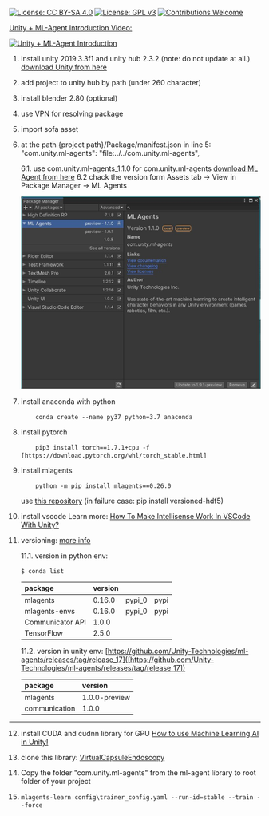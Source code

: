 [![License: CC BY-SA 4.0](https://img.shields.io/badge/License-CC_BY--SA_4.0-lightgrey.svg)](https://creativecommons.org/licenses/by-sa/4.0/)
[![License: GPL v3](https://img.shields.io/badge/License-GPLv3-blue.svg)](https://www.gnu.org/licenses/gpl-3.0)
[![Contributions Welcome](https://img.shields.io/badge/contributions-welcome-brightgreen.svg)](http://makeapullrequest.com)

[Unity + ML-Agent Introduction Video:  ](https://www.youtube.com/watch?v=NgxK7SK8qnA)

[![Unity + ML-Agent Introduction](https://img.youtube.com/vi/NgxK7SK8qnA/mqdefault.jpg)](https://www.youtube.com/watch?v=NgxK7SK8qnA)

1. install unity 2019.3.3f1 and unity hub 2.3.2 (note: do not update at all.)
[download Unity from here](https://jetamooz.com/courses/unity-pro-2019/)

2. add project to unity hub by path (under 260 character)

3. install blender 2.80 (optional)

4. use VPN for resolving package
  
5. import sofa asset

6. at the path {project path}/Package/manifest.json
in line 5:
"com.unity.ml-agents": "file:../../com.unity.ml-agents",

    6.1. use com.unity.ml-agents_1.1.0  for com.unity.ml-agents
    [download ML Agent from here](https://github.com/Unity-Technologies/ml-agents/tree/com.unity.ml-agents_1.1.0)
    6.2 chack the version form Assets tab -> View in Package Manager -> ML Agents

    ![Package Manager](docs/package-manager-ml-agent.jpg)

7. install anaconda with python
    ```{r, engine='bash', count_lines}
    	conda create --name py37 python=3.7 anaconda 
    ```

8. install pytorch
    ```{r, engine='bash', count_lines}
        pip3 install torch==1.7.1+cpu -f [https://download.pytorch.org/whl/torch_stable.html]
    ```

9. install mlagents
    ```{r, engine='bash', count_lines}
        python -m pip install mlagents==0.26.0
    ```
    use [this repository](https://github.com/Unity-Technologies/ml-agents/tree/main/ml-agents)
    (in failure case: pip install versioned-hdf5)

10. install vscode
Learn more: [How To Make Intellisense Work In VSCode With Unity?](https://www.youtube.com/watch?v=btga03_gGfw)

11. versioning:
[more info](https://www.youtube.com/playlist?list=PL8fePt58xRPY1-pkhMPus3GlUGXNdqMH5)

    11.1. version in python env:
    ```{r, engine='bash', count_lines}
    $ conda list
    ```
    | package          | version |        |      |
    |------------------|---------|--------|------|
    | mlagents         | 0.16.0  | pypi_0 | pypi |
    | mlagents-envs    | 0.16.0  | pypi_0 | pypi |
    | Communicator API | 1.0.0   |        |      |
    | TensorFlow       | 2.5.0   |        |      |

    11.2. version in unity env:
    [https://github.com/Unity-Technologies/ml-agents/releases/tag/release_17]([https://github.com/Unity-Technologies/ml-agents/releases/tag/release_17])

    | package          | version |
    |------------------|---------|
    | mlagents         | 1.0.0-preview  |
    | communication    |1.0.0  | pypi_0 |

-----------------

12. install CUDA and cudnn library for GPU
[How to use Machine Learning AI in Unity!](https://www.youtube.com/watch?v=zPFU30tbyKs)


13. clone this library:
[VirtualCapsuleEndoscopy](https://github.com/CapsuleEndoscope/VirtualCapsuleEndoscopy)

14. Copy the folder "com.unity.ml-agents" from the ml-agent library to root folder of your project
15.
    ```{r, engine='bash', count_lines}
    mlagents-learn config\trainer_config.yaml --run-id=stable --train --force
    ```
